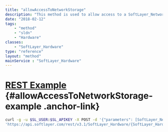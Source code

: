 ```yaml
---
title: "allowAccessToNetworkStorage"
description: "This method is used to allow access to a SoftLayer_Network_Storage volume that supports host- or network-level access control. "
date: "2018-02-12"
tags:
    - "method"
    - "sldn"
    - "Hardware"
classes:
    - "SoftLayer_Hardware"
type: "reference"
layout: "method"
mainService : "SoftLayer_Hardware"
---
```


# [REST Example](#allowAccessToNetworkStorage-example) <a href="/article/rest/"><i class="fas fa-question"></i></a> {#allowAccessToNetworkStorage-example .anchor-link} 
```bash
curl -g -u $SL_USER:$SL_APIKEY -X POST -d '{"parameters": [SoftLayer_Network_Storage]}' \
'https://api.softlayer.com/rest/v3.1/SoftLayer_Hardware/{SoftLayer_HardwareID}/allowAccessToNetworkStorage'
```
